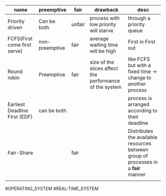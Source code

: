 | name                          | preemptive     | fair   | drawback                                                | desc                                                                                |
| ----------------------------- | -------------- | ------ | ------------------------------------------------------- | ----------------------------------------------------------------------------------- |
| Priority driven               | Can be both    | unfair | process with low priority will starve                   | through a priority queue                                                            |
| FCFS(First come first serve)  | non-preemptive | fair   | average waiting time will be high                       | First in First out                                                                  |
| Round robin                   | Preemptive     | fair   | size of the slices affect the performance of the system | like FCFS but with a fixed time -> change to another process                        |
| Earliest Deadline First (EDF) | can be both    |        |                                                         | process is arranged according to their deadline                                     |
| Fair-Share                    |                | fair   |                                                         | Distributes the available resources between group of processes in a **fair** manner |
|                               |                |        |                                                         |                                                                                     |



#OPERATING_SYSTEM #REAL-TIME_SYSTEM 